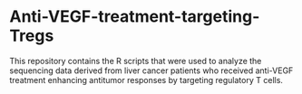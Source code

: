 # Anti-VEGF-treatment-targeting-Tregs
This repository contains the R scripts that were used to analyze the sequencing data derived from liver cancer patients who received anti-VEGF treatment enhancing antitumor responses by targeting regulatory T cells.
